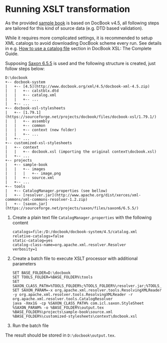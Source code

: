 Running XSLT transformation
===========================

As the provided [sample book](https://github.com/doctribute/docbook-projects/tree/master/books/sa-mekyzo-czolany-nycbytora) is based on DocBook v4.5, all following steps are tailored for this kind of source data (e.g. DTD based validation).

While it requires more complicated settings, it is recommended to setup XML catalogs to avoid downloading DocBook scheme every run. See details in e.g. [How to use a catalog file](http://www.sagehill.net/docbookxsl/UseCatalog.html) section in DocBook XSL: The Complete Guide.

Supposing [Saxon 6.5.5](http://saxon.sourceforge.net/saxon6.5.5/) is used and the following structure is created, just follow steps below:

```
D:\docbook
+-- docbook-system
|   +-- [4.5](http://www.docbook.org/xml/4.5/docbook-xml-4.5.zip)
|   |   +-- calstblx.dtd
|   |   +-- catalog.xml
|   |   +-- ...
|   +-- ...
+-- docbook-xsl-stylesheets
|   +-- [1.79.1](https://sourceforge.net/projects/docbook/files/docbook-xsl/1.79.1/)
|   |   +-- assembly
|   |   +-- common
|   |   +-- context (new folder)
|   |   +-- ...
|   +-- ...
+-- customized-xsl-stylesheets
|   +-- context
|   |   +-- docbook.xsl (importing the original context\docbook.xsl)
|   +-- ...
+-- projects
|   +-- sample-book
|   |   +-- images
|   |   |   +-- image.png
|   |   +-- source.xml
|   +-- ...
+-- tools
|   +-- CatalogManager.properties (see bellow)
|   +-- [resolver.jar](http://www.apache.org/dist/xerces/xml-commons/xml-commons-resolver-1.2.zip)
|   +-- [saxon.jar](https://sourceforge.net/projects/saxon/files/saxon6/6.5.5/)
```

1. Create a plain text file `CatalogManager.properties` with the following content

   ```
   catalogs=file:/D:/docbook/docbook-system/4.5/catalog.xml
   relative-catalogs=false
   static-catalog=yes
   catalog-class-name=org.apache.xml.resolver.Resolver
   verbosity=1
   ```
   
2. Create a batch file to execute XSLT processor with additional parameters

   ```
   SET BASE_FOLDER=D:\docbook
   SET TOOLS_FOLDER=%BASE_FOLDER%\tools
   SET SAXON_CLASS_PATH=%TOOLS_FOLDER%;%TOOLS_FOLDER%\resolver.jar;%TOOLS_FOLDER%\saxon.jar;
   SET SAXON_PARAM=-x org.apache.xml.resolver.tools.ResolvingXMLReader -y org.apache.xml.resolver.tools.ResolvingXMLReader -r org.apache.xml.resolver.tools.CatalogResolver
   java -Xmx1G -cp %SAXON_CLASS_PATH% com.icl.saxon.StyleSheet %SAXON_PARAM% -o %BASE_FOLDER%\output.tex %BASE_FOLDER%\projects\sample-book\source.xml %BASE_FOLDER%\customized-stylesheets\context\docbook.xsl
   ```
   
3. Run the batch file

The result should be stored in `D:\docbook\output.tex`.
